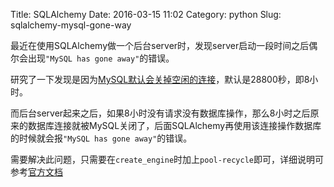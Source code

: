 Title: SQLAlchemy
Date: 2016-03-15 11:02
Category: python
Slug: sqlalchemy-mysql-gone-way


最近在使用SQLAlchemy做一个后台server时，发现server启动一段时间之后偶尔会出现`"MySQL has gone away"`的错误。


研究了一下发现是因为[MySQL默认会关掉空闲的连接](http://dev.mysql.com/doc/refman/5.0/en/server-system-variables.html#sysvar_wait_timeout)，默认是28800秒，即8小时。

而后台server起来之后，如果8小时没有请求没有数据库操作，那么8小时之后原来的数据库连接就被MySQL关闭了，后面SQLAlchemy再使用该连接操作数据库的时候就会报`"MySQL has gone away"`的错误。

需要解决此问题，只需要在`create_engine`时加上`pool-recycle`即可，详细说明可参考[官方文档](http://docs.sqlalchemy.org/en/latest/core/pooling.html#setting-pool-recycle)
